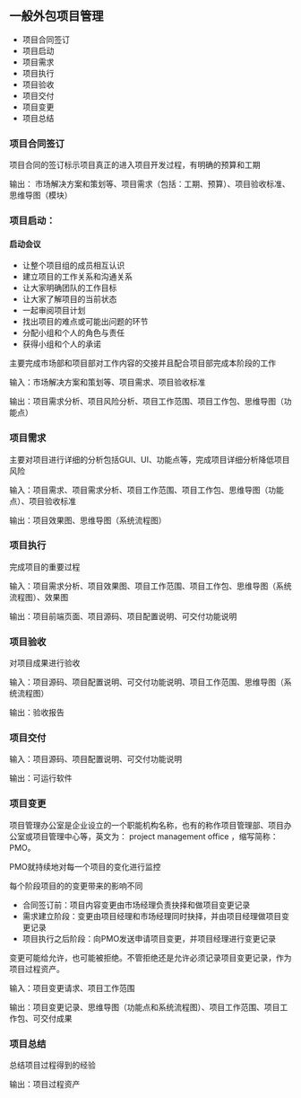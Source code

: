## 一般外包项目管理
- 项目合同签订
- 项目启动
- 项目需求
- 项目执行
- 项目验收
- 项目交付
- 项目变更
- 项目总结

### 项目合同签订
项目合同的签订标示项目真正的进入项目开发过程，有明确的预算和工期

输出： 市场解决方案和策划等、项目需求（包括：工期、预算）、项目验收标准、思维导图（模块）

### 项目启动：
#### 启动会议
- 让整个项目组的成员相互认识
- 建立项目的工作关系和沟通关系
- 让大家明确团队的工作目标
- 让大家了解项目的当前状态
- 一起审阅项目计划
- 找出项目的难点或可能出问题的环节
- 分配小组和个人的角色与责任
- 获得小组和个人的承诺

主要完成市场部和项目部对工作内容的交接并且配合项目部完成本阶段的工作

输入：市场解决方案和策划等、项目需求、项目验收标准

输出：项目需求分析、项目风险分析、项目工作范围、项目工作包、思维导图（功能点）

### 项目需求
主要对项目进行详细的分析包括GUI、UI、功能点等，完成项目详细分析降低项目风险

输入：项目需求、项目需求分析、项目工作范围、项目工作包、思维导图（功能点）、项目验收标准

输出：项目效果图、思维导图（系统流程图）

### 项目执行
完成项目的重要过程

输入：项目需求分析、项目效果图、项目工作范围、项目工作包、思维导图（系统流程图）、效果图

输出：项目前端页面、项目源码、项目配置说明、可交付功能说明

### 项目验收
对项目成果进行验收

输入：项目源码、项目配置说明、可交付功能说明、项目工作范围、思维导图（系统流程图）

输出：验收报告

### 项目交付

输入：项目源码、项目配置说明、可交付功能说明

输出：可运行软件

### 项目变更
项目管理办公室是企业设立的一个职能机构名称，也有的称作项目管理部、项目办公室或项目管理中心等，英文为： project management office ，缩写简称：PMO。

PMO就持续地对每一个项目的变化进行监控

每个阶段项目的的变更带来的影响不同

- 合同签订前：项目内容变更由市场经理负责抉择和做项目变更记录
- 需求建立阶段：变更由项目经理和市场经理同时抉择，并由项目经理做项目变更记录
- 项目执行之后阶段：向PMO发送申请项目变更，并项目经理进行变更记录

变更可能给允许，也可能被拒绝。不管拒绝还是允许必须记录项目变更记录，作为项目过程资产。

输入：项目变更请求、项目工作范围

输出：项目变更记录、思维导图（功能点和系统流程图）、项目工作范围、项目工作包、可交付成果

### 项目总结
总结项目过程得到的经验

输出：项目过程资产

